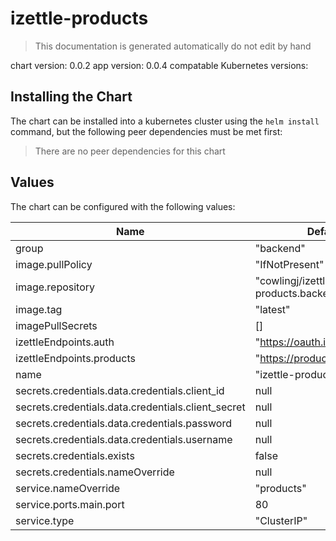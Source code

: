 # izettle-products

> This documentation is generated automatically do not edit by hand

chart version: 0.0.2
app version: 0.0.4
compatable Kubernetes versions: 

## Installing the Chart

The chart can be installed into a kubernetes cluster using the `helm install` command,
but the following peer dependencies must be met first:

  > There are no peer dependencies for this chart

## Values

The chart can be configured with the following values:

| Name | Default | Description |
| - | - | - |
| group | "backend" | |
| image.pullPolicy | "IfNotPresent" | |
| image.repository | "cowlingj/izettle-products.backend" | |
| image.tag | "latest" | |
| imagePullSecrets | [] | |
| izettleEndpoints.auth | "https://oauth.izettle.com" | |
| izettleEndpoints.products | "https://products.izettle.com" | |
| name | "izettle-products" | |
| secrets.credentials.data.credentials.client_id | null | |
| secrets.credentials.data.credentials.client_secret | null | |
| secrets.credentials.data.credentials.password | null | |
| secrets.credentials.data.credentials.username | null | |
| secrets.credentials.exists | false | |
| secrets.credentials.nameOverride | null | |
| service.nameOverride | "products" | |
| service.ports.main.port | 80 | |
| service.type | "ClusterIP" | |

